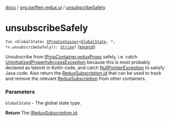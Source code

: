 [docs](../index.md) / [org.swiften.redux.ui](index.md) / [unsubscribeSafely](./unsubscribe-safely.md)

# unsubscribeSafely

`fun <GlobalState> `[`IPropContainer`](-i-prop-container/index.md)`<`[`GlobalState`](unsubscribe-safely.md#GlobalState)`, *, *>.unsubscribeSafely(): `[`String`](https://kotlinlang.org/api/latest/jvm/stdlib/kotlin/-string/index.html)`?` [(source)](https://github.com/protoman92/KotlinRedux/tree/master/common/common-ui/src/main/kotlin/org/swiften/redux/ui/Injector.kt#L228)

Unsubscribe from [IPropContainer.reduxProps](-i-prop-container/redux-props.md) safely, i.e. catch
[UninitializedPropertyAccessException](#) because this is most probably declared as lateinit in
Kotlin code, and catch [NullPointerException](http://docs.oracle.com/javase/6/docs/api/java/lang/NullPointerException.html) to satisfy Java code. Also return the
[ReduxSubscription.id](../org.swiften.redux.core/-redux-subscription/id.md) that can be used to track and remove the relevant [ReduxSubscription](../org.swiften.redux.core/-redux-subscription/index.md)
from other containers.

### Parameters

`GlobalState` - The global state type.

**Return**
The [IReduxSubscription.id](../org.swiften.redux.core/-i-redux-subscription/id.md).

